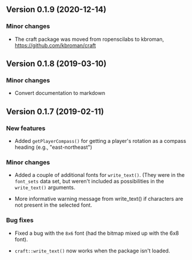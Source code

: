 ## Version 0.1.9 (2020-12-14)

### Minor changes

- The craft package was moved from ropenscilabs to kbroman,
  <https://github.com/kbroman/craft>


## Version 0.1.8 (2019-03-10)

### Minor changes

- Convert documentation to markdown


## Version 0.1.7 (2019-02-11)

### New features

- Added `getPlayerCompass()` for getting a player's rotation as a
  compass heading (e.g., "east-northeast")

### Minor changes

- Added a couple of additional fonts for `write_text()`. (They were in
  the `font_sets` data set, but weren't included as possibilities in
  the `write_text()` arguments.

- More informative warning message from write_text() if characters are
  not present in the selected font.

### Bug fixes

- Fixed a bug with the `8x6` font (had the bitmap mixed up with the
  6x8 font).

- `craft::write_text()` now works when the package isn't loaded.
